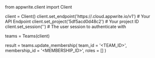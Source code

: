 from appwrite.client import Client

client = Client()
client.set_endpoint('https://<REGION>.cloud.appwrite.io/v1') # Your API Endpoint
client.set_project('5df5acd0d48c2') # Your project ID
client.set_session('') # The user session to authenticate with

teams = Teams(client)

result = teams.update_membership(
    team_id = '<TEAM_ID>',
    membership_id = '<MEMBERSHIP_ID>',
    roles = []
)
